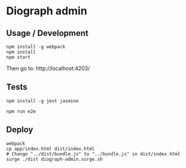 # Diograph admin

## Usage / Development

```
npm install -g webpack
npm install
npm start
```
Then go to: http://localhost:4203/


## Tests

```
npm install -g jest jasmine
```

```
npm run e2e
```

## Deploy

```
webpack
cp app/index.html dist/index.html
# Change "../dist/bundle.js" to "../bundle.js" in dist/index.html
surge ./dist diograph-admin.surge.sh
```

